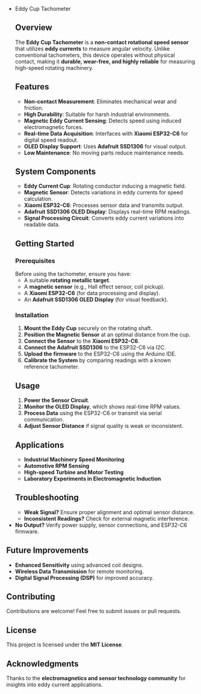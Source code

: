 - Eddy Cup Tachometer
  ## Overview
  The **Eddy Cup Tachometer** is a **non-contact rotational speed sensor** that utilizes **eddy currents** to measure angular velocity. Unlike conventional tachometers, this device operates without physical contact, making it **durable, wear-free, and highly reliable** for measuring high-speed rotating machinery.
  ## Features
  - **Non-contact Measurement**: Eliminates mechanical wear and friction.
  - **High Durability**: Suitable for harsh industrial environments.
  - **Magnetic Eddy Current Sensing**: Detects speed using induced electromagnetic forces.
  - **Real-time Data Acquisition**: Interfaces with **Xiaomi ESP32-C6** for digital speed readout.
  - **OLED Display Support**: Uses **Adafruit SSD1306** for visual output.
  - **Low Maintenance**: No moving parts reduce maintenance needs.
  ## System Components
  - **Eddy Current Cup**: Rotating conductor inducing a magnetic field.
  - **Magnetic Sensor**: Detects variations in eddy currents for speed calculation.
  - **Xiaomi ESP32-C6**: Processes sensor data and transmits output.
  - **Adafruit SSD1306 OLED Display**: Displays real-time RPM readings.
  - **Signal Processing Circuit**: Converts eddy current variations into readable data.
  ## Getting Started
  ### Prerequisites
  Before using the tachometer, ensure you have:
  - A suitable **rotating metallic target**.
  - A **magnetic sensor** (e.g., Hall effect sensor, coil pickup).
  - A **Xiaomi ESP32-C6** (for data processing and display).
  - An **Adafruit SSD1306 OLED Display** (for visual feedback).
  ### Installation
  1. **Mount the Eddy Cup** securely on the rotating shaft.
  2. **Position the Magnetic Sensor** at an optimal distance from the cup.
  3. **Connect the Sensor** to the **Xiaomi ESP32-C6**.
  4. **Connect the Adafruit SSD1306** to the ESP32-C6 via I2C.
  5. **Upload the firmware** to the ESP32-C6 using the Arduino IDE.
  6. **Calibrate the System** by comparing readings with a known reference tachometer.
  ## Usage
  1. **Power the Sensor Circuit**.
  2. **Monitor the OLED Display**, which shows real-time RPM values.
  3. **Process Data** using the ESP32-C6 or transmit via serial communication.
  4. **Adjust Sensor Distance** if signal quality is weak or inconsistent.
  ## Applications
  - **Industrial Machinery Speed Monitoring**
  - **Automotive RPM Sensing**
  - **High-speed Turbine and Motor Testing**
  - **Laboratory Experiments in Electromagnetic Induction**
  ## Troubleshooting
  - **Weak Signal?** Ensure proper alignment and optimal sensor distance.
  - **Inconsistent Readings?** Check for external magnetic interference.
- **No Output?** Verify power supply, sensor connections, and ESP32-C6 firmware.

## Future Improvements

- **Enhanced Sensitivity** using advanced coil designs.
- **Wireless Data Transmission** for remote monitoring.
- **Digital Signal Processing (DSP)** for improved accuracy.

## Contributing

Contributions are welcome! Feel free to submit issues or pull requests.

## License

This project is licensed under the **MIT License**.

## Acknowledgments

Thanks to the **electromagnetics and sensor technology community** for insights into eddy current applications.

